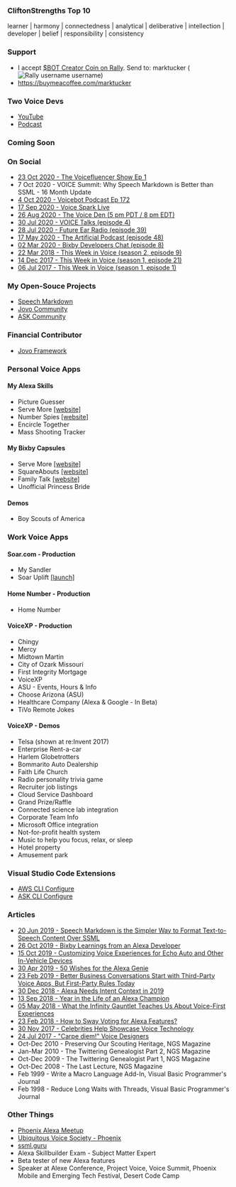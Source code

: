### CliftonStrengths Top 10
learner | harmony | connectedness | analytical | deliberative | intellection | developer | belief | responsibility | consistency

### Support
- I accept [$BOT Creator Coin on Rally](https://www.rally.io/creator/BOT/). Send to: marktucker (![Rally username](https://www.rally.io/images/rallyLogo.svg) username)
- https://buymeacoffee.com/marktucker

### Two Voice Devs
- [YouTube](https://www.youtube.com/channel/UCBWYqZpPY2U_wn2P72FUpBA)
- [Podcast](https://anchor.fm/two-voice-devs)

### Coming Soon

### On Social
- [23 Oct 2020 - The Voicefluencer Show Ep 1](https://youtu.be/LGExH13KGco)
- 7 Oct 2020 - VOICE Summit: Why Speech Markdown is Better than SSML - 16 Month Update
- [4 Oct 2020 - Voicebot Podcast Ep 172](https://voicebot.ai/2020/10/04/two-voice-devs-mark-tucker-and-allen-firstenberg-talk-alexa-google-assistant-and-more-voicebot-podcast-ep-172/)
- [17 Sep 2020 - Voice Spark Live](https://www.youtube.com/watch?v=1rSbPNFUj_8)
- [26 Aug 2020 - The Voice Den (5 pm PDT / 8 pm EDT)](https://alexaincanada.ca/the-voice-den/)
- [30 Jul 2020 - VOICE Talks (episode 4)](https://youtu.be/HT7uAJnMXm4)
- [28 Jul 2020 - Future Ear Radio (episode 39)](https://futurear.co/2020/07/28/039-mark-tucker-top-5-takeaways-from-alexa-live-2020/)
- [17 May 2020 - The Artificial Podcast (episode 48)](https://anchor.fm/the-artificial-podcast/episodes/48-Mark-Tucker--Developing-for-Voice-Tips--Tactics--Strategies--and-Speech-Markdown-ee6f15)
- [02 Mar 2020 - Bixby Developers Chat (episode 8)](https://www.buzzsprout.com/793529/3030607-voice-development-speech-markdown-and-jovo-with-mark-tucker)
- [22 Mar 2018 - This Week in Voice (season 2, episode 9)](https://www.thisweekinvoice.com/s2e9-march-22-2018)
- [14 Dec 2017 - This Week in Voice (season 1, episode 21)](https://www.thisweekinvoice.com/episode-21-december-14-2017)
- [06 Jul 2017 - This Week in Voice (season 1, episode 1)](https://www.thisweekinvoice.com/episode-1-july-6-2017)


### My Open-Souce Projects
- [Speech Markdown](https://www.speechmarkdown.org)
- [Jovo Community](https://github.com/jovo-community)
- [ASK Community](https://github.com/ask-community)

### Financial Contributor
- [Jovo Framework](https://opencollective.com/jovo-framework)

### Personal Voice Apps
#### My Alexa Skills
- Picture Guesser
- Serve More [[website]](https://servemore.shazaml.com/)
- Number Spies [[website]](https://numberspies.com/)
- Encircle Together
- Mass Shooting Tracker

#### My Bixby Capsules
- Serve More [[website]](https://servemore.shazaml.com/)
- SquareAbouts [[website]](https://squareabouts.shazaml.com/)
- Family Talk [[website]](https://familytalk.shazaml.com/)
- Unofficial Princess Bride

#### Demos
- Boy Scouts of America


### Work Voice Apps
#### Soar.com - Production
- My Sandler
- Soar Uplift [[launch]](https://alexa-skills.amazon.com/apis/custom/skills/amzn1.ask.skill.1be65940-84e8-44f1-886e-7c6ac189ebf1/tasks/LaunchStats/versions/1?a2z_ref=tucker_github)

#### Home Number - Production
- Home Number

#### VoiceXP - Production
- Chingy
- Mercy
- Midtown Martin
- City of Ozark Missouri
- First Integrity Mortgage
- VoiceXP
- ASU - Events, Hours & Info
- Choose Arizona (ASU)
- Healthcare Company (Alexa & Google - In Beta)
- TiVo Remote Jokes

#### VoiceXP - Demos
- Telsa (shown at re:Invent 2017)
- Enterprise Rent-a-car
- Harlem Globetrotters
- Bommarito Auto Dealership
- Faith Life Church
- Radio personality trivia game
- Recruiter job listings
- Cloud Service Dashboard
- Grand Prize/Raffle
- Connected science lab integration
- Corporate Team Info
- Microsoft Office integration
- Not-for-profit health system
- Music to help you focus, relax, or sleep
- Hotel property
- Amusement park

### Visual Studio Code Extensions
- [AWS CLI Configure](https://marketplace.visualstudio.com/items?itemName=mark-tucker.aws-cli-configure)
- [ASK CLI Configure](https://marketplace.visualstudio.com/items?itemName=mark-tucker.ask-cli-configure)

### Articles
- [20 Jun 2019 - Speech Markdown is the Simpler Way to Format Text-to-Speech Content Over SSML](https://voicebot.ai/2019/06/20/speech-markdown-is-the-simpler-way-to-format-text-to-speech-content-over-ssml/)
- [26 Oct 2019 - Bixby Learnings from an Alexa Developer](https://voicebot.ai/2019/10/26/bixby-learnings-from-an-alexa-developer/)
- [15 Oct 2019 - Customizing Voice Experiences for Echo Auto and Other In-Vehicle Devices](https://voicebot.ai/2019/10/15/customizing-voice-experiences-for-echo-auto-and-other-in-vehicle-devices/)
- [30 Apr 2019 - 50 Wishes for the Alexa Genie](https://www.linkedin.com/pulse/50-wishes-alexa-genie-mark-tucker/)
- [23 Feb 2019 - Better Business Conversations Start with Third-Party Voice Apps, But First-Party Rules Today](https://voicebot.ai/2019/02/23/better-business-conversations-start-with-third-party-voice-apps-but-first-party-rules-today/)
- [30 Dec 2018 - Alexa Needs Intent Context in 2019](https://voicebot.ai/2018/12/30/guest-developer-post-alexa-needs-intent-context-in-2019/)
- [13 Sep 2018 - Year in the Life of an Alexa Champion](https://www.linkedin.com/pulse/year-life-alexa-champion-mark-tucker/)
- [05 May 2018 - What the Infinity Gauntlet Teaches Us About Voice-First Experiences](https://voicebot.ai/2018/05/05/guest-post-what-the-infinity-gauntlet-teaches-us-about-voice-first-experiences/)
- [23 Feb 2018 - How to Sway Voting for Alexa Features?](https://www.linkedin.com/pulse/how-sway-voting-alexa-features-mark-tucker/)
- [30 Nov 2017 - Celebrities Help Showcase Voice Technology](https://www.linkedin.com/pulse/celebrities-help-showcase-voice-technology-mark-tucker/)
- [24 Jul 2017 - "Carpe diem!" Voice Designers](https://www.linkedin.com/pulse/carpe-diem-voice-designers-mark-tucker/)
- Oct-Dec 2010 - Preserving Our Scouting Heritage, NGS Magazine
- Jan-Mar 2010 - The Twittering Genealogist Part 2, NGS Magazine
- Oct-Dec 2009 - The Twittering Genealogist Part 1, NGS Magazine
- Oct-Dec 2008 - The Last Lecture, NGS Magazine
- Feb 1999 - Write a Macro Language Add-In, Visual Basic Programmer's Journal
- Feb 1998 - Reduce Long Waits with Threads, Visual Basic Programmer's Journal

### Other Things
- [Phoenix Alexa Meetup](https://www.meetup.com/phoenix-arizona-alexa-meetup/)
- [Ubiquitous Voice Society - Phoenix](https://www.meetup.com/uvs-phoenix/)
- [ssml.guru](http://ssml.guru/)
- Alexa Skillbuilder Exam - Subject Matter Expert
- Beta tester of new Alexa features
- Speaker at Alexe Conference, Project Voice, Voice Summit, Phoenix Mobile and Emerging Tech Festival, Desert Code Camp


